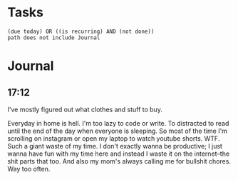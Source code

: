 # Tasks
```tasks
(due today) OR ((is recurring) AND (not done))
path does not include Journal
```
# Journal
## 17:12
I've mostly figured out what clothes and stuff to buy.

Everyday in home is hell. I'm too lazy to code or write. To distracted to read until the end of the day when everyone is sleeping. So most of the time I'm scrolling on instagram or open my laptop to watch youtube shorts. WTF. Such a giant waste of my time. I don't exactly wanna be productive; I just wanna have fun with my time here and instead I waste it on the internet–the shit parts that too. And also my mom's always calling me for bullshit chores. Way too often.